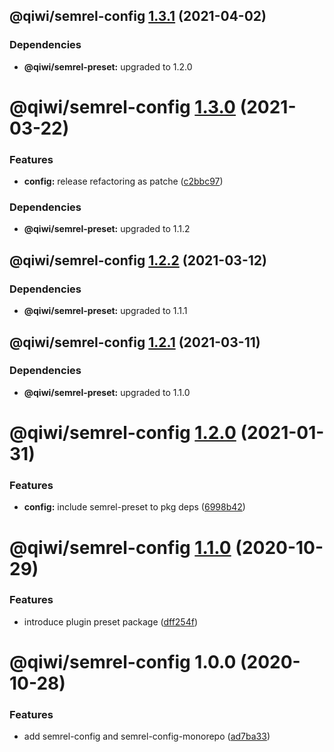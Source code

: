 ## @qiwi/semrel-config [1.3.1](https://github.com/qiwi/semantic-release-toolkit/compare/@qiwi/semrel-config@1.3.0...@qiwi/semrel-config@1.3.1) (2021-04-02)





### Dependencies

* **@qiwi/semrel-preset:** upgraded to 1.2.0

# @qiwi/semrel-config [1.3.0](https://github.com/qiwi/semantic-release-toolkit/compare/@qiwi/semrel-config@1.2.2...@qiwi/semrel-config@1.3.0) (2021-03-22)


### Features

* **config:** release refactoring as patche ([c2bbc97](https://github.com/qiwi/semantic-release-toolkit/commit/c2bbc97e4e265e839e034671bf629210ae99db45))





### Dependencies

* **@qiwi/semrel-preset:** upgraded to 1.1.2

## @qiwi/semrel-config [1.2.2](https://github.com/qiwi/semantic-release-toolkit/compare/@qiwi/semrel-config@1.2.1...@qiwi/semrel-config@1.2.2) (2021-03-12)





### Dependencies

* **@qiwi/semrel-preset:** upgraded to 1.1.1

## @qiwi/semrel-config [1.2.1](https://github.com/qiwi/semantic-release-toolkit/compare/@qiwi/semrel-config@1.2.0...@qiwi/semrel-config@1.2.1) (2021-03-11)





### Dependencies

* **@qiwi/semrel-preset:** upgraded to 1.1.0

# @qiwi/semrel-config [1.2.0](https://github.com/qiwi/semantic-release-toolkit/compare/@qiwi/semrel-config@1.1.0...@qiwi/semrel-config@1.2.0) (2021-01-31)


### Features

* **config:** include semrel-preset to pkg deps ([6998b42](https://github.com/qiwi/semantic-release-toolkit/commit/6998b4212df4665274b43978ca7ab2fad58b37ec))

# @qiwi/semrel-config [1.1.0](https://github.com/qiwi/semantic-release-toolkit/compare/@qiwi/semrel-config@1.0.0...@qiwi/semrel-config@1.1.0) (2020-10-29)


### Features

* introduce plugin preset package ([dff254f](https://github.com/qiwi/semantic-release-toolkit/commit/dff254ff4b4d5088e165acb97e28f9e40f84bd20))

# @qiwi/semrel-config 1.0.0 (2020-10-28)


### Features

* add semrel-config and semrel-config-monorepo ([ad7ba33](https://github.com/qiwi/semantic-release-toolkit/commit/ad7ba33cf6f6705c1f1f1919c197d5ad7345de4b))
